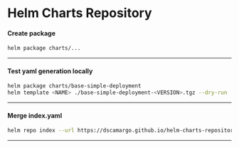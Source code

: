 # Helm Charts Repository

#### Create package

```bash
helm package charts/...
```

---

#### Test yaml generation locally

```bash
helm package charts/base-simple-deployment
helm template <NAME> ./base-simple-deployment-<VERSION>.tgz --dry-run
```

---

#### Merge index.yaml

```bash
helm repo index --url https://dscamargo.github.io/helm-charts-repository --merge index.yaml .
```

---
